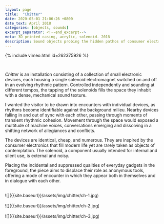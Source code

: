 ```yaml
---
layout: page
title:  "Chitter"
date: 2020-05-01 21:06:26 +0800
date_text: April 2018
categories: [objects, sounds]
excerpt_separator: <!--end_excerpt-->
meta: 3D printed casing, acrylic, solenoid. 2018
description: Sound objects probing the hidden pathos of consumer electronics.
---
```


{% include vimeo.html id=262375926 %}

<br />

_Chitter_ is an installation consisting of a collection of small electronic devices, each housing a single solenoid electromagnet switched on and off in an evolving rhythmic pattern. Controlled independently and sounding at different tempos, the tapping of the solenoids fills the space they inhabit with a dense, mechanical sound texture.

I wanted the visitor to be drawn into encounters with individual devices, as rhythms become identifiable against the background milieu. Nearby devices falling in and out of sync with each other, passing through moments of transient rhythmic cohesion. Movement through the space would exposed a multitude of machine voices, conversations emerging and dissolving in a shifting network of allegiances and conflicts.

The devices are identical, cheap, and numerous. They are inspired by the consumer electronics that fill modern life yet are rarely taken as objects of contemplation. The solenoid, a component usually intended for internal and silent use, is external and noisy.

Placing the incidental and suppressed qualities of everyday gadgets in the foreground, the piece aims to displace their role as anonymous tools, offering a mode of encounter in which they appear both in themselves and in dialogue with each other.

<br />
![]({{site.baseurl}}/assets/img/chitter/ch-1.jpg)
<br />
<br />
![]({{site.baseurl}}/assets/img/chitter/ch-2.jpg)
<br />
<br />
![]({{site.baseurl}}/assets/img/chitter/ch-3.jpg)
